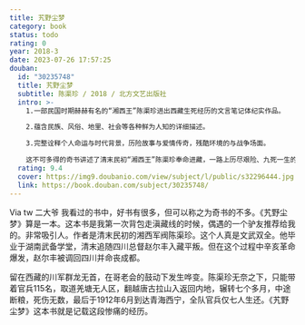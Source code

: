 ```yaml
---
title: 艽野尘梦
category: book
status: todo
rating: 0
year: 2018-3
date: 2023-07-26 17:57:25
douban:
  id: "30235748"
  title: 艽野尘梦
  subtitle: 陈渠珍 / 2018 / 北方文艺出版社
  intro: >-
    1.一部民国时期赫赫有名的“湘西王”陈渠珍进出西藏生死经历的文言笔记体纪实作品。

    2.蕴含民族、风俗、地里、社会等各种鲜为人知的详细描述。

    3.完整诠释个人命运与时代背景，历险故事与爱情传奇，残酷环境的与战争场面。

    这不可多得的奇书讲述了清末民初“湘西王”陈渠珍奉命进藏，一路上历尽艰险、九死一生的故事，以及他与藏族姑娘西原可歌可泣的生死爱情。文中既有惊心动魄的战斗故事，缠绵悱恻之柔情也有古老淳朴的民俗风情；既有荡气回肠之壮美，这还是一部出色的游记文学作品，记载了辛亥革命前后川藏地区的真实情况，描述了藏区的山川地貌、风土人情。书中描述藏区险峻优美的自然风景，古老淳朴的民俗风情，复杂险恶的官场环境，身陷绝境的人性异化，绝地逃生的生存智慧，藏汉人民的深厚情谊，感人至深的爱情绝唱，堪称奇绝。
  rating: 9.4
  cover: https://img9.doubanio.com/view/subject/l/public/s32296444.jpg
  link: https://book.douban.com/subject/30235748/
---
```


Via tw 二大爷 我看过的书中，好书有很多，但可以称之为奇书的不多。《艽野尘梦》算是一本。这本书是我第一次背包走滇藏线的时候，偶遇的一个驴友推荐给我的。非常吸引人。作者是清末民初的湘西军阀陈渠珍。这个人真是文武双全。他毕业于湖南武备学堂，清末追随四川总督赵尔丰入藏平叛。但在这个过程中辛亥革命爆发，赵尔丰被调回四川并命丧成都。

留在西藏的川军群龙无首，在哥老会的鼓动下发生哗变。陈渠珍无奈之下，只能带着官兵115名，取道羌塘无人区，翻越唐古拉山入返回内地，辗转七个多月，中途断粮，死伤无数，最后于1912年6月到达青海西宁，全队官兵仅七人生还。《艽野尘梦》这本书就是记载这段惨痛的经历。

